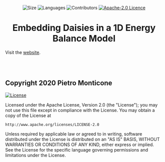 <!-- Meta-Badges -->
</p>

<p align="center">
    <img alt="Size" src="https://img.shields.io/github/repo-size/pitmonticone/DaisyEBM">
  </a>
    <img alt="Languages" src="https://img.shields.io/github/languages/count/pitmonticone/DaisyEBM">
  </a>
    <img alt="Contributors" src="https://img.shields.io/github/contributors/pitmonticone/DaisyEBM">
  </a>
    <a href="https://opensource.org/licenses/Apache-2.0">
    <img alt="Apache-2.0 Licence" src="https://img.shields.io/badge/License-Apache%202.0-blue.svg">
  </a>
  
</p>

<!-- Title -->
<h1 align="center">
  Embedding Daisies in a 1D Energy Balance Model
</h1>

Visit the [website](https://pitmonticone.github.io/DaisyEBM/).

<br><br>

## Copyright 2020 Pietro Monticone

[![License](https://img.shields.io/badge/License-Apache%202.0-blue.svg)](https://opensource.org/licenses/Apache-2.0)

Licensed under the Apache License, Version 2.0 (the "License");
you may not use this file except in compliance with the License.
You may obtain a copy of the License at

    http://www.apache.org/licenses/LICENSE-2.0

Unless required by applicable law or agreed to in writing, software
distributed under the License is distributed on an "AS IS" BASIS,
WITHOUT WARRANTIES OR CONDITIONS OF ANY KIND, either express or implied.
See the License for the specific language governing permissions and
limitations under the License.

